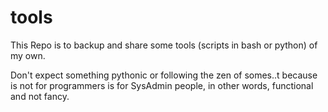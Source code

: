 # tools
This Repo is to backup and share some tools (scripts in bash or python) of my own.

Don't expect something pythonic or following the zen of somes..t because is not for programmers is for SysAdmin people, in other words, functional and not fancy.